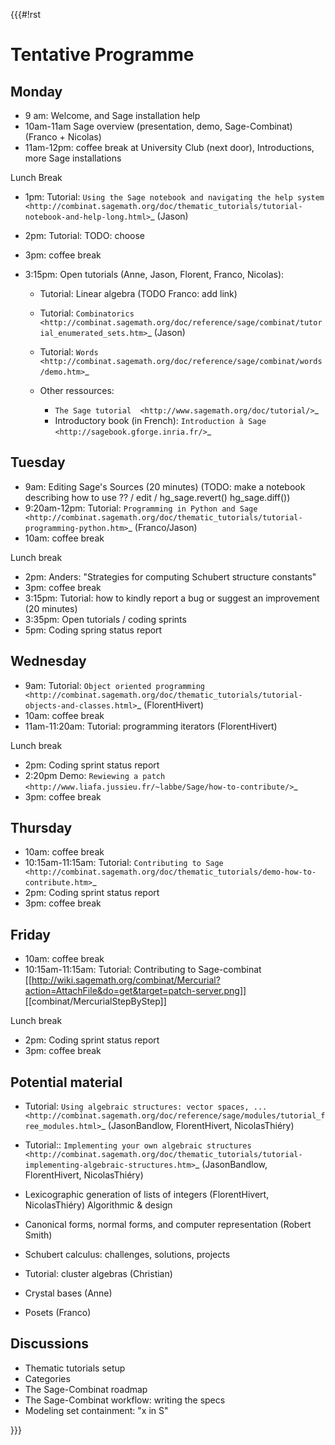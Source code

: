 {{{#!rst

Tentative Programme
===================

Monday
------

* 9 am: Welcome, and Sage installation help
* 10am-11am Sage overview (presentation, demo, Sage-Combinat) (Franco + Nicolas)
* 11am-12pm: coffee break at University Club (next door),
  Introductions, more Sage installations

Lunch Break

* 1pm: Tutorial: `Using the Sage notebook and navigating the help system <http://combinat.sagemath.org/doc/thematic_tutorials/tutorial-notebook-and-help-long.html>`_ (Jason)
* 2pm: Tutorial: TODO: choose
* 3pm: coffee break
* 3:15pm: Open tutorials (Anne, Jason, Florent, Franco, Nicolas):

  * Tutorial: Linear algebra (TODO Franco: add link)
  * Tutorial: `Combinatorics <http://combinat.sagemath.org/doc/reference/sage/combinat/tutorial_enumerated_sets.htm>`_ (Jason)
  * Tutorial: `Words <http://combinat.sagemath.org/doc/reference/sage/combinat/words/demo.htm>`_
  * Other ressources:

    * `The Sage tutorial  <http://www.sagemath.org/doc/tutorial/>`_
    * Introductory book (in French): `Introduction à Sage <http://sagebook.gforge.inria.fr/>`_

Tuesday
-------

* 9am: Editing Sage's Sources (20 minutes)
  (TODO: make a notebook describing how to use ?? / edit / hg_sage.revert() hg_sage.diff())
* 9:20am-12pm: Tutorial: `Programming in Python and Sage <http://combinat.sagemath.org/doc/thematic_tutorials/tutorial-programming-python.htm>`_ (Franco/Jason)
* 10am: coffee break

Lunch break

* 2pm: Anders: "Strategies for computing Schubert structure constants"
* 3pm: coffee break
* 3:15pm: Tutorial: how to kindly report a bug or suggest an improvement (20 minutes)
* 3:35pm: Open tutorials / coding sprints
* 5pm: Coding spring status report


Wednesday
---------

* 9am: Tutorial: `Object oriented programming <http://combinat.sagemath.org/doc/thematic_tutorials/tutorial-objects-and-classes.html>`_ (FlorentHivert)
* 10am: coffee break
* 11am-11:20am: Tutorial: programming iterators (FlorentHivert)

Lunch break

* 2pm: Coding sprint status report
* 2:20pm Demo: `Rewiewing a patch <http://www.liafa.jussieu.fr/~labbe/Sage/how-to-contribute/>`_
* 3pm: coffee break

Thursday
--------

* 10am: coffee break
* 10:15am-11:15am: Tutorial: `Contributing to Sage <http://combinat.sagemath.org/doc/thematic_tutorials/demo-how-to-contribute.htm>`_
* 2pm: Coding sprint status report
* 3pm: coffee break

Friday
------

* 10am: coffee break
* 10:15am-11:15am: Tutorial: Contributing to Sage-combinat
  [[http://wiki.sagemath.org/combinat/Mercurial?action=AttachFile&do=get&target=patch-server.png]]
  [[combinat/MercurialStepByStep]]

Lunch break

* 2pm: Coding sprint status report
* 3pm: coffee break

Potential material
------------------

* Tutorial: `Using algebraic structures: vector spaces, ... <http://combinat.sagemath.org/doc/reference/sage/modules/tutorial_free_modules.html>`_ (JasonBandlow, FlorentHivert, NicolasThiéry)

* Tutorial:: `Implementing your own algebraic structures <http://combinat.sagemath.org/doc/thematic_tutorials/tutorial-implementing-algebraic-structures.htm>`_ (JasonBandlow, FlorentHivert, NicolasThiéry)
  

* Lexicographic generation of lists of integers (FlorentHivert, NicolasThiéry)
  Algorithmic & design

* Canonical forms, normal forms, and computer representation (Robert Smith)

* Schubert calculus: challenges, solutions, projects

* Tutorial: cluster algebras (Christian)

* Crystal bases (Anne)

* Posets (Franco)

Discussions
-----------

* Thematic tutorials setup
* Categories
* The Sage-Combinat roadmap
* The Sage-Combinat workflow: writing the specs
* Modeling set containment: "x in S"


}}}
